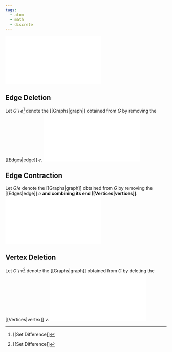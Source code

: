 ```yaml
---
tags:
  - atom
  - math
  - discrete
---
```

![300|center](graph-pre-contraction-or-deletion.excalidraw.md)
## Edge Deletion
Let $G\setminus e$[^1] denote the [[Graphs|graph]] obtained from $G$ by removing the [[Edges|edge]] $e$.
![300|center](graph-post-e-deletion.excalidraw.md)
## Edge Contraction
 Let $G/ e$ denote the [[Graphs|graph]] obtained from $G$ by removing the [[Edges|edge]] $e$ **and combining its end [[Vertices|vertices]]**.
![300|center](graph-post-contraction.excalidraw.md)

## Vertex Deletion
Let $G\setminus v$[^1] denote the [[Graphs|graph]] obtained from $G$ by deleting the [[Vertices|vertex]] $v$.
![300|center](graph-post-v-deletion.excalidraw.md)

[^1]: [[Set Difference]]
